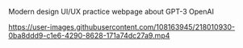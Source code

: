 Modern design UI/UX practice webpage about GPT-3 OpenAI



https://user-images.githubusercontent.com/108163945/218010930-0ba8ddd9-c1e6-4290-8628-171a74dc27a9.mp4

